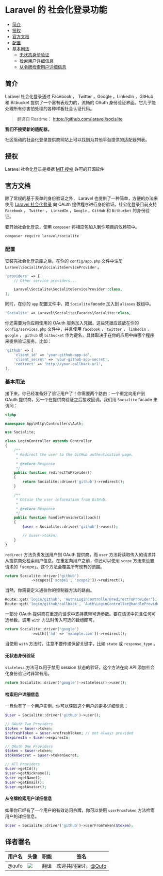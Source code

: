 # Laravel 的 社会化登录功能

- [简介](#introduction)
- [授权](#license)
- [官方文档](#official-documentation)
- [配置](#configuration)
- [基本用法](#basic-usage)
    - [无状态身份验证](#stateless-authentication)
    - [检索用户详细信息](#retrieving-user-details)
    - [从令牌检索用户详细信息](#retrieving-user-details-from-token)

<a name="introduction"></a>
## 简介

Laravel 社会化登录通过 Facebook ， Twitter ，Google ，LinkedIn ，GitHub 和 Bitbucket 提供了一个富有表现力的，流畅的 OAuth 身份验证界面。它几乎能处理所有你害怕处理的各种样板社会认证代码。

> 翻译自 Readme： https://github.com/laravel/socialite

**我们不接受新的适配器。**

社区驱动的社会化登录提供商网站上可以找到为其他平台提供的适配器列表。

<a name="license"></a>
## 授权

Laravel 社会化登录是根据  [MIT 授权](http://opensource.org/licenses/MIT) 许可的开源软件

<a name="official-documentation"></a>
## 官方文档

除了常规的基于表单的身份验证之外， Laravel 也提供了一种简单，方便的办法来使用 [Laravel 社会化登录](https://github.com/laravel/socialite) 向 OAuth 提供程序进行身份验证。社公化登录目前支持 `Facebook` ， `Twitter` ， `LinkedIn` ，`Google` ，`GitHub` 和 `Bitbucket` 的身份验证。

要开始社会化登录，使用 `composer` 将相应包加入到你项目的依赖项中。

    composer require laravel/socialite

<a name="configuration"></a>
### 配置

安装完社会化登录库之后，在你的 `config/app.php` 文件中注册 `Laravel\Socialite\SocialiteServiceProvider` 。

```php
'providers' => [
    // Other service providers...

    Laravel\Socialite\SocialiteServiceProvider::class,
],
```

同时，在你的 `app` 配置文件中，把 `Socialite` facade 加入到 `aliases` 数组中。

```php
'Socialite' => Laravel\Socialite\Facades\Socialite::class,
```

你还需要为你应用使用的 OAuth 服务加入凭据。这些凭据应该放在你的 `config/services.php` 文件中，并且使用 `facebook` ， `twitter` ， `linkedin` ， `google` ， `github` 或 `bitbucket` 作为键名，具体取决于在你的应用中由哪个程序来提供验证服务，比如：

```php
'github' => [
    'client_id' => 'your-github-app-id',
    'client_secret' => 'your-github-app-secret',
    'redirect' => 'http://your-callback-url',
],
```
<a name="basic-usage"></a>
### 基本用法

接下来，你已经准备好了验证用户了！你需要两个路由：一个重定向用户到 OAuth 提供商，另一个在提供商验证之后接收回调。我们用 `Socialite` facade 来访问：

```php
<?php

namespace App\Http\Controllers\Auth;

use Socialite;

class LoginController extends Controller
{
    /**
     * Redirect the user to the GitHub authentication page.
     *
     * @return Response
     */
    public function redirectToProvider()
    {
        return Socialite::driver('github')->redirect();
    }

    /**
     * Obtain the user information from GitHub.
     *
     * @return Response
     */
    public function handleProviderCallback()
    {
        $user = Socialite::driver('github')->user();

        // $user->token;
    }
}
```

 `redirect` 方法负责发送用户到 OAuth 提供商，而 `user` 方法将读取传入的请求并从提供商处检索用户信息。在重定向用户之前，你还可以使用 `scope` 方法来设置请求的「scope」。这个方法会覆盖所有现有的范围。
 
```php
return Socialite::driver('github')
            ->scopes(['scope1', 'scope2'])->redirect();
```

当然，你需要定义通往你的控制器方法的路由。

```php
Route::get('login/github', 'Auth\LoginController@redirectToProvider');
Route::get('login/github/callback', 'Auth\LoginController@handleProviderCallback');
```

一部分 OAuth 提供商在重定向请求中支持携带可选参数。要在请求中包含任何可选参数，调用 `with` 方法时传入可选的数组即可。

```php
return Socialite::driver('google')
            ->with(['hd' => 'example.com'])->redirect();
```

当使用 `with` 方法时，注意不要传递保留关键字，比如 `state` 或 `response_type` 。

<a name="stateless-authentication"></a>
#### 无状态身份验证

 `stateless` 方法可以用于禁用 session 状态的验证，这个方法在向 API 添加社会化身份验证时非常有用。

```php
return Socialite::driver('google')->stateless()->user();
```

<a name="retrieving-user-details"></a>
#### 检索用户详细信息

一旦你有了一个用户实例，你可以获取这个用户的更多详细信息：

```php
$user = Socialite::driver('github')->user();

// OAuth Two Providers
$token = $user->token;
$refreshToken = $user->refreshToken; // not always provided
$expiresIn = $user->expiresIn;

// OAuth One Providers
$token = $user->token;
$tokenSecret = $user->tokenSecret;

// All Providers
$user->getId();
$user->getNickname();
$user->getName();
$user->getEmail();
$user->getAvatar();
```
<a name="retrieving-user-details-from-token"></a>
#### 从令牌检索用户详细信息

如果你已经有了一个用户的有效访问令牌，你可以使用 `userFromToken` 方法检索用户的详细信息。

```php
$user = Socialite::driver('github')->userFromToken($token);
```


## 译者署名

| 用户名 | 头像 | 职能 | 签名 |
|---|---|---|---|
| [@qufo](https://github.com/qufo)  | <img class="avatar-66 rm-style" src="https://avatars1.githubusercontent.com/u/2526883?v=3&s=460?imageView2/1/w/100/h/100">  |  翻译  | 欢迎共同探讨。[@Qufo](https://github.com/qufo) |
